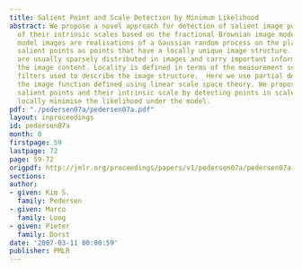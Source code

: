 ```yaml
---
title: Salient Point and Scale Detection by Minimum Likelihood
abstract: We propose a novel approach for detection of salient image points and estimation
  of their intrinsic scales based on the fractional Brownian image model.  Under this
  model images are realisations of a Gaussian random process on the plane. We define
  salient points as points that have a locally unique image structure. Such points
  are usually sparsely distributed in images and carry important information about
  the image content. Locality is defined in terms of the measurement scale of the
  filters used to describe the image structure.  Here we use partial derivatives of
  the image function defined using linear scale space theory. We propose to detect
  salient points and their intrinsic scale by detecting points in scale-space that
  locally minimise the likelihood under the model.
pdf: "./pedersen07a/pedersen07a.pdf"
layout: inproceedings
id: pedersen07a
month: 0
firstpage: 59
lastpage: 72
page: 59-72
origpdf: http://jmlr.org/proceedings/papers/v1/pedersen07a/pedersen07a.pdf
sections: 
author:
- given: Kim S.
  family: Pedersen
- given: Marco
  family: Loog
- given: Pieter
  family: Dorst
date: '2007-03-11 00:00:59'
publisher: PMLR
---
```

